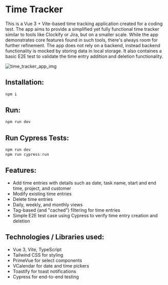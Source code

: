 # Time Tracker
This is a Vue 3 + Vite-based time tracking application created for a coding test. The app aims to provide a simplified yet fully functional time tracker similar to tools like Clockify or Jira, but on a smaller scale. While the app demonstrates core features found in such tools, there's always room for further refinement. The app does not rely on a backend, instead backend functionality is mocked by storing data in local storage. It also containes a basic E2E test to validate the time entry addition and deletion functionality.

![time_tracker_app_img](https://github.com/user-attachments/assets/9fd66884-35e8-49ee-853d-6942331101f3)

## Installation:
```javascript
npm i
```

## Run:
```javascript
npm run dev
```

## Run Cypress Tests:
```javascript
npm run dev
npm run cypress:run
```

## Features:
- Add time entries with details such as date, task name, start and end time, project, and customer
- Modify existing time entries
- Delete time entries
- Daily, weekly, and monthly views
- Tag-based (and "cached") filtering for time entries
- Simple E2E test case using Cypress to verify time entry creation and deletion

## Technologies / Libraries used:
- Vue 3, Vite, TypeScript
- Tailwind CSS for styling
- PrimeVue for select components
- VCalendar for date and time pickers
- Toastify for toast notifications
- Cypress for end-to-end testing

